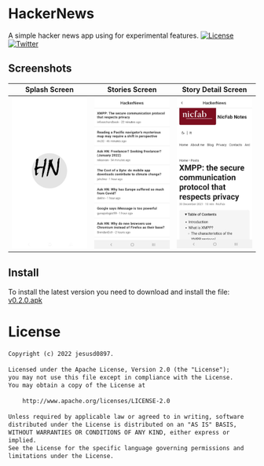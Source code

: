 HackerNews
============

A simple hacker news app using for experimental features.
[![License](https://img.shields.io/badge/License-Apache%202.0-blue.svg)](https://opensource.org/licenses/Apache-2.0)
[![Twitter](https://img.shields.io/badge/Twitter-@jdsdhp-9C27B0.svg)](https://twitter.com/jdsdhp)

## Screenshots
Splash Screen | Stories Screen | Story Detail Screen
:-:|:-:|:-:
![](art/art-01.jpg) | ![](art/art-02.jpg) | ![](art/art-03.jpg)

## Install
To install the latest version you need to download and install the file: [v0.2.0.apk](https://github.com/jdsdhp/hacker-news-app/releases/download/v0.2.0/hacker-news-v0.2.0.apk)

License
=======

    Copyright (c) 2022 jesusd0897.
    
    Licensed under the Apache License, Version 2.0 (the "License");
    you may not use this file except in compliance with the License.
    You may obtain a copy of the License at
    
        http://www.apache.org/licenses/LICENSE-2.0
    
    Unless required by applicable law or agreed to in writing, software
    distributed under the License is distributed on an "AS IS" BASIS,
    WITHOUT WARRANTIES OR CONDITIONS OF ANY KIND, either express or implied.
    See the License for the specific language governing permissions and
    limitations under the License.

